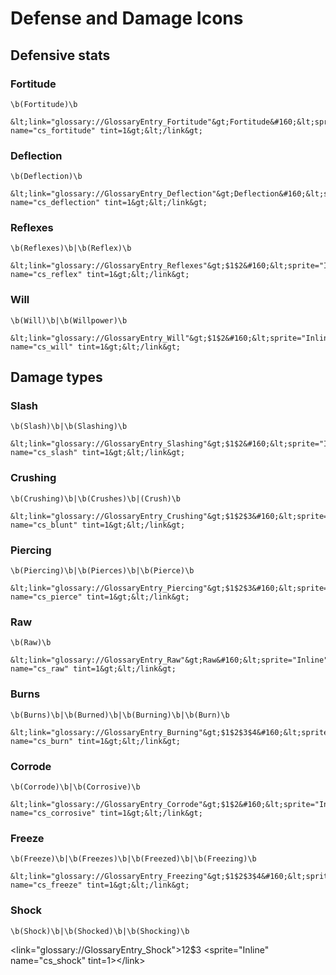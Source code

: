 # Defense and Damage Icons

## Defensive stats
### Fortitude
```
\b(Fortitude)\b

&lt;link="glossary://GlossaryEntry_Fortitude"&gt;Fortitude&#160;&lt;sprite="Inline" name="cs_fortitude" tint=1&gt;&lt;/link&gt;
```
### Deflection
```
\b(Deflection)\b

&lt;link="glossary://GlossaryEntry_Deflection"&gt;Deflection&#160;&lt;sprite="Inline" name="cs_deflection" tint=1&gt;&lt;/link&gt;
```
### Reflexes
```
\b(Reflexes)\b|\b(Reflex)\b

&lt;link="glossary://GlossaryEntry_Reflexes"&gt;$1$2&#160;&lt;sprite="Inline" name="cs_reflex" tint=1&gt;&lt;/link&gt;
```
### Will
```
\b(Will)\b|\b(Willpower)\b

&lt;link="glossary://GlossaryEntry_Will"&gt;$1$2&#160;&lt;sprite="Inline" name="cs_will" tint=1&gt;&lt;/link&gt;
```
## Damage types
### Slash
```
\b(Slash)\b|\b(Slashing)\b

&lt;link="glossary://GlossaryEntry_Slashing"&gt;$1$2&#160;&lt;sprite="Inline" name="cs_slash" tint=1&gt;&lt;/link&gt;
```
### Crushing
```
\b(Crushing)\b|\b(Crushes)\b|(Crush)\b

&lt;link="glossary://GlossaryEntry_Crushing"&gt;$1$2$3&#160;&lt;sprite="Inline" name="cs_blunt" tint=1&gt;&lt;/link&gt;
```
### Piercing
```
\b(Piercing)\b|\b(Pierces)\b|\b(Pierce)\b

&lt;link="glossary://GlossaryEntry_Piercing"&gt;$1$2$3&#160;&lt;sprite="Inline" name="cs_pierce" tint=1&gt;&lt;/link&gt;
```
### Raw
```
\b(Raw)\b

&lt;link="glossary://GlossaryEntry_Raw"&gt;Raw&#160;&lt;sprite="Inline" name="cs_raw" tint=1&gt;&lt;/link&gt;
```
### Burns
```
\b(Burns)\b|\b(Burned)\b|\b(Burning)\b|\b(Burn)\b

&lt;link="glossary://GlossaryEntry_Burning"&gt;$1$2$3$4&#160;&lt;sprite="Inline" name="cs_burn" tint=1&gt;&lt;/link&gt;
```
### Corrode
```
\b(Corrode)\b|\b(Corrosive)\b

&lt;link="glossary://GlossaryEntry_Corrode"&gt;$1$2&#160;&lt;sprite="Inline" name="cs_corrosive" tint=1&gt;&lt;/link&gt;
```
### Freeze
```
\b(Freeze)\b|\b(Freezes)\b|\b(Freezed)\b|\b(Freezing)\b

&lt;link="glossary://GlossaryEntry_Freezing"&gt;$1$2$3$4&#160;&lt;sprite="Inline" name="cs_freeze" tint=1&gt;&lt;/link&gt;
```
### Shock
```
\b(Shock)\b|\b(Shocked)\b|\b(Shocking)\b
```
&lt;link="glossary://GlossaryEntry_Shock"&gt;$1$2$3&#160;&lt;sprite="Inline" name="cs_shock" tint=1&gt;&lt;/link&gt;
```
